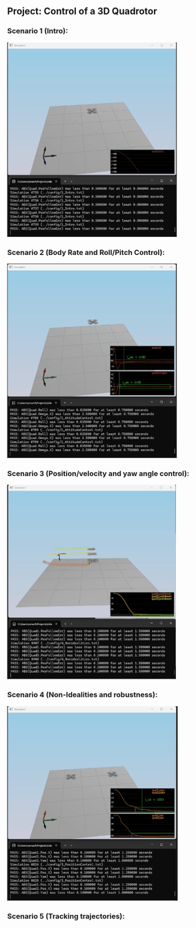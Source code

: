 ## Project: Control of a 3D Quadrotor

### Scenario 1 (Intro):

![Demo](videos/scenario%201%20gif.gif)

### Scenario 2 (Body Rate and Roll/Pitch Control):

![Demo](videos/scenario%202%20gif.gif)

### Scenario 3 (Position/velocity and yaw angle control):

![Demo](videos/scenario%203%20gif.gif)

### Scenario 4 (Non-Idealities and robustness):

![Demo](videos/scenario%204%20gif.gif)

### Scenario 5 (Tracking trajectories):
